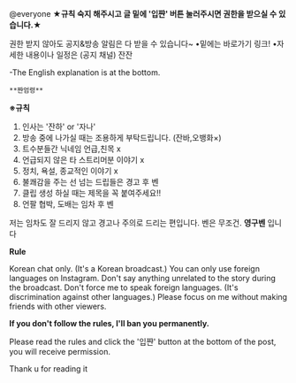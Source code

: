 @everyone 
**★규칙 숙지 해주시고 글 밑에 '입쨘' 버튼 눌러주시면 권한을 받으실 수 있습니다.★**

권한 받지 않아도 공지&방송 알림은 다 받을 수 있습니다~
•밑에는 바로가기 링크! 
•자세한 내용이나 일정은 (공지 채널) 잔잔

-The English explanation is at the bottom.


    **쨘엄령** 
**※규칙** 
1. 인사는 '잔하' or '자나'
2. 방송 중에 나가실 때는 조용하게 부탁드립니다. (잔바,오뱅화×)
3. 트수분들간 닉네임 언급,친목 x
4. 언급되지 않은 타 스트리머분 이야기 x 
5. 정치, 욕설, 종교적인 이야기 x
6. 불쾌감을 주는 선 넘는 드립들은 경고 후 벤
7. 클립 생성 하실 때는 제목을 꼭 붙여주세요!!
8. 언팔 협박, 도배는 임차 후 벤


저는 임차도 잘 드리지 않고 경고나 주의로 드리는 편입니다.
벤은 무조건. **영구벤** 입니다


**Rule**

Korean chat only. (It's a Korean broadcast.)
You can only use foreign languages on Instagram.
Don't say anything unrelated to the story during the broadcast.
Don't force me to speak foreign languages.
(It's discrimination against other languages.)
Please focus on me without making friends with other viewers.

**If you don't follow the rules, I'll ban you permanently.**

Please read the rules and click the '입쨘' button at the bottom of the post, you will receive permission.

Thank u for reading it